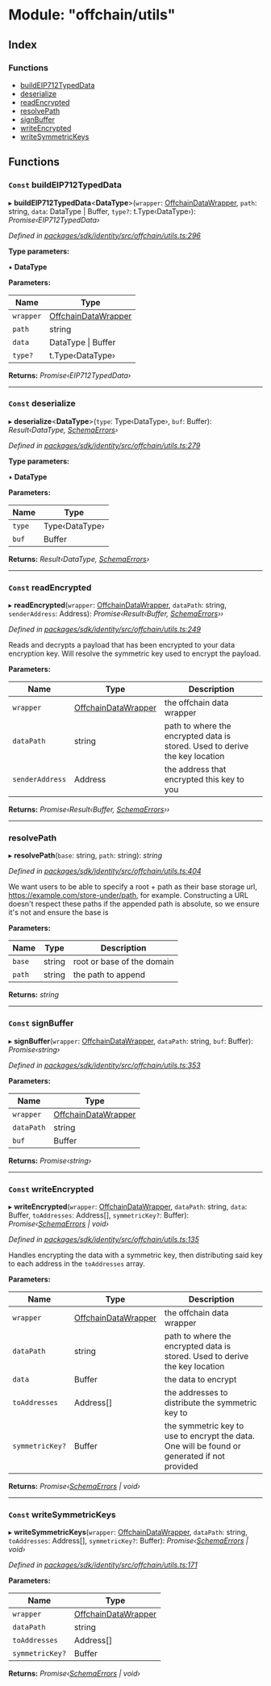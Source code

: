 # Module: "offchain/utils"

## Index

### Functions

* [buildEIP712TypedData](_offchain_utils_.md#const-buildeip712typeddata)
* [deserialize](_offchain_utils_.md#const-deserialize)
* [readEncrypted](_offchain_utils_.md#const-readencrypted)
* [resolvePath](_offchain_utils_.md#resolvepath)
* [signBuffer](_offchain_utils_.md#const-signbuffer)
* [writeEncrypted](_offchain_utils_.md#const-writeencrypted)
* [writeSymmetricKeys](_offchain_utils_.md#const-writesymmetrickeys)

## Functions

### `Const` buildEIP712TypedData

▸ **buildEIP712TypedData**<**DataType**>(`wrapper`: [OffchainDataWrapper](../interfaces/_offchain_data_wrapper_.offchaindatawrapper.md), `path`: string, `data`: DataType | Buffer, `type?`: t.Type‹DataType›): *Promise‹EIP712TypedData›*

*Defined in [packages/sdk/identity/src/offchain/utils.ts:296](https://github.com/celo-org/celo-monorepo/blob/master/packages/sdk/identity/src/offchain/utils.ts#L296)*

**Type parameters:**

▪ **DataType**

**Parameters:**

Name | Type |
------ | ------ |
`wrapper` | [OffchainDataWrapper](../interfaces/_offchain_data_wrapper_.offchaindatawrapper.md) |
`path` | string |
`data` | DataType &#124; Buffer |
`type?` | t.Type‹DataType› |

**Returns:** *Promise‹EIP712TypedData›*

___

### `Const` deserialize

▸ **deserialize**<**DataType**>(`type`: Type‹DataType›, `buf`: Buffer): *Result‹DataType, [SchemaErrors](_offchain_accessors_errors_.md#schemaerrors)›*

*Defined in [packages/sdk/identity/src/offchain/utils.ts:279](https://github.com/celo-org/celo-monorepo/blob/master/packages/sdk/identity/src/offchain/utils.ts#L279)*

**Type parameters:**

▪ **DataType**

**Parameters:**

Name | Type |
------ | ------ |
`type` | Type‹DataType› |
`buf` | Buffer |

**Returns:** *Result‹DataType, [SchemaErrors](_offchain_accessors_errors_.md#schemaerrors)›*

___

### `Const` readEncrypted

▸ **readEncrypted**(`wrapper`: [OffchainDataWrapper](../interfaces/_offchain_data_wrapper_.offchaindatawrapper.md), `dataPath`: string, `senderAddress`: Address): *Promise‹Result‹Buffer, [SchemaErrors](_offchain_accessors_errors_.md#schemaerrors)››*

*Defined in [packages/sdk/identity/src/offchain/utils.ts:249](https://github.com/celo-org/celo-monorepo/blob/master/packages/sdk/identity/src/offchain/utils.ts#L249)*

Reads and decrypts a payload that has been encrypted to your data encryption key. Will
resolve the symmetric key used to encrypt the payload.

**Parameters:**

Name | Type | Description |
------ | ------ | ------ |
`wrapper` | [OffchainDataWrapper](../interfaces/_offchain_data_wrapper_.offchaindatawrapper.md) | the offchain data wrapper |
`dataPath` | string | path to where the encrypted data is stored. Used to derive the key location |
`senderAddress` | Address | the address that encrypted this key to you  |

**Returns:** *Promise‹Result‹Buffer, [SchemaErrors](_offchain_accessors_errors_.md#schemaerrors)››*

___

###  resolvePath

▸ **resolvePath**(`base`: string, `path`: string): *string*

*Defined in [packages/sdk/identity/src/offchain/utils.ts:404](https://github.com/celo-org/celo-monorepo/blob/master/packages/sdk/identity/src/offchain/utils.ts#L404)*

We want users to be able to specify a root + path as their base
storage url, https://example.com/store-under/path, for example. Constructing
a URL doesn't respect these paths if the appended path is absolute, so we ensure
it's not and ensure the base is

**Parameters:**

Name | Type | Description |
------ | ------ | ------ |
`base` | string | root or base of the domain |
`path` | string | the path to append  |

**Returns:** *string*

___

### `Const` signBuffer

▸ **signBuffer**(`wrapper`: [OffchainDataWrapper](../interfaces/_offchain_data_wrapper_.offchaindatawrapper.md), `dataPath`: string, `buf`: Buffer): *Promise‹string›*

*Defined in [packages/sdk/identity/src/offchain/utils.ts:353](https://github.com/celo-org/celo-monorepo/blob/master/packages/sdk/identity/src/offchain/utils.ts#L353)*

**Parameters:**

Name | Type |
------ | ------ |
`wrapper` | [OffchainDataWrapper](../interfaces/_offchain_data_wrapper_.offchaindatawrapper.md) |
`dataPath` | string |
`buf` | Buffer |

**Returns:** *Promise‹string›*

___

### `Const` writeEncrypted

▸ **writeEncrypted**(`wrapper`: [OffchainDataWrapper](../interfaces/_offchain_data_wrapper_.offchaindatawrapper.md), `dataPath`: string, `data`: Buffer, `toAddresses`: Address[], `symmetricKey?`: Buffer): *Promise‹[SchemaErrors](_offchain_accessors_errors_.md#schemaerrors) | void›*

*Defined in [packages/sdk/identity/src/offchain/utils.ts:135](https://github.com/celo-org/celo-monorepo/blob/master/packages/sdk/identity/src/offchain/utils.ts#L135)*

Handles encrypting the data with a symmetric key, then distributing said key to each address
in the `toAddresses` array.

**Parameters:**

Name | Type | Description |
------ | ------ | ------ |
`wrapper` | [OffchainDataWrapper](../interfaces/_offchain_data_wrapper_.offchaindatawrapper.md) | the offchain data wrapper |
`dataPath` | string | path to where the encrypted data is stored. Used to derive the key location |
`data` | Buffer | the data to encrypt |
`toAddresses` | Address[] | the addresses to distribute the symmetric key to |
`symmetricKey?` | Buffer | the symmetric key to use to encrypt the data. One will be found or generated if not provided  |

**Returns:** *Promise‹[SchemaErrors](_offchain_accessors_errors_.md#schemaerrors) | void›*

___

### `Const` writeSymmetricKeys

▸ **writeSymmetricKeys**(`wrapper`: [OffchainDataWrapper](../interfaces/_offchain_data_wrapper_.offchaindatawrapper.md), `dataPath`: string, `toAddresses`: Address[], `symmetricKey?`: Buffer): *Promise‹[SchemaErrors](_offchain_accessors_errors_.md#schemaerrors) | void›*

*Defined in [packages/sdk/identity/src/offchain/utils.ts:171](https://github.com/celo-org/celo-monorepo/blob/master/packages/sdk/identity/src/offchain/utils.ts#L171)*

**Parameters:**

Name | Type |
------ | ------ |
`wrapper` | [OffchainDataWrapper](../interfaces/_offchain_data_wrapper_.offchaindatawrapper.md) |
`dataPath` | string |
`toAddresses` | Address[] |
`symmetricKey?` | Buffer |

**Returns:** *Promise‹[SchemaErrors](_offchain_accessors_errors_.md#schemaerrors) | void›*
